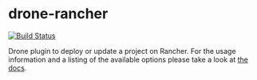 # drone-rancher

[![Build Status](http://beta.drone.io/api/badges/drone-plugins/drone-rancher/status.svg)](http://beta.drone.io/drone-plugins/drone-rancher)

Drone plugin to deploy or update a project on Rancher. For the usage information and a listing of the available options please take a look at [the docs](DOCS.md).
